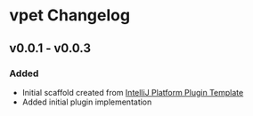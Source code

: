 <!-- Keep a Changelog guide -> https://keepachangelog.com -->

# vpet Changelog

## v0.0.1 - v0.0.3

### Added

- Initial scaffold created
  from [IntelliJ Platform Plugin Template](https://github.com/JetBrains/intellij-platform-plugin-template)
- Added initial plugin implementation
